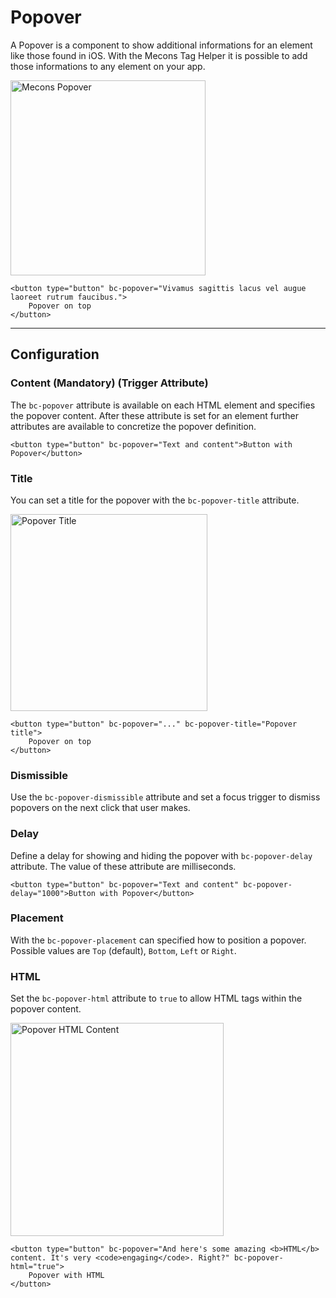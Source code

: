 # Popover

A Popover is a component to show additional informations for an element like those found in iOS. With the Mecons Tag Helper it is possible to add those informations to any element on your app.

<img src="/images/popover_01.png" width="312" alt="Mecons Popover" />

```markup
<button type="button" bc-popover="Vivamus sagittis lacus vel augue laoreet rutrum faucibus.">
    Popover on top
</button>
```

---

## Configuration

### Content (Mandatory) (Trigger Attribute)

The `bc-popover` attribute is available on each HTML element and specifies the popover content. After these attribute is set for an element further attributes are available to concretize the popover definition.

```markup
<button type="button" bc-popover="Text and content">Button with Popover</button>
```

### Title

You can set a title for the popover with the `bc-popover-title` attribute.

<img src="/images/popover_02.png" width="315" alt="Popover Title" />

```markup
<button type="button" bc-popover="..." bc-popover-title="Popover title">
    Popover on top
</button>
```

### Dismissible

Use the `bc-popover-dismissible` attribute and set a focus trigger to dismiss popovers on the next click that user makes.

### Delay

Define a delay for showing and hiding the popover with `bc-popover-delay` attribute. The value of these attribute are milliseconds.

```markup
<button type="button" bc-popover="Text and content" bc-popover-delay="1000">Button with Popover</button>
```

### Placement

With the `bc-popover-placement` can specified how to position a popover. Possible values are `Top` (default), `Bottom`, `Left` or `Right`.

### HTML

Set the `bc-popover-html` attribute to `true` to allow HTML tags within the popover content.

<img src="/images/popover_03.png" width="341" alt="Popover HTML Content" />

```markup
<button type="button" bc-popover="And here's some amazing <b>HTML</b> content. It's very <code>engaging</code>. Right?" bc-popover-html="true">
    Popover with HTML
</button>
```